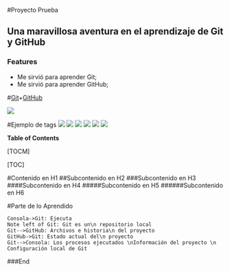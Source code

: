 #Proyecto Prueba

<h2>
Una maravillosa aventura en el aprendizaje de Git y GitHub
</h2> 

### Features

- Me sirvió para aprender Git;
- Me sirvió para aprender GitHub;

#[Git](http://git.com "Git")+[GitHub](http://github.com "GitHub")

![](https://www.freecodecamp.org/espanol/news/content/images/size/w2000/2021/01/cover-pic-1-.jpeg)


#Ejemplo de tags
![](https://img.shields.io/github/stars/pandao/editor.md.svg) ![](https://img.shields.io/github/forks/pandao/editor.md.svg) ![](https://img.shields.io/github/tag/pandao/editor.md.svg) ![](https://img.shields.io/github/release/pandao/editor.md.svg) ![](https://img.shields.io/github/issues/pandao/editor.md.svg) ![](https://img.shields.io/bower/v/editor.md.svg)


**Table of Contents**

[TOCM]

[TOC]

#Contenido en H1 
##Subcontenido en H2
###Subcontenido en H3 
####Subcontenido en H4
#####Subcontenido en H5
######Subcontenido en H6

#Parte de lo Aprendido

                    
```seq
Consola->Git: Ejecuta 
Note left of Git: Git es un\n repositorio local 
Git-->GitHub: Archivos e historia\n del proyecto 
GitHub->Git: Estado actual del\n proyecto
Git-->Consola: Los procesos ejecutados \nInformación del proyecto \n Configuración local de Git
```

###End
